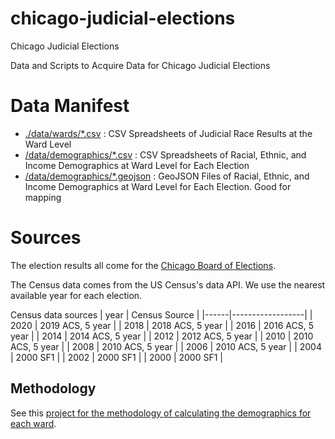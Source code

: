 # chicago-judicial-elections
Chicago Judicial Elections

Data and Scripts to Acquire Data for Chicago Judicial Elections

# Data Manifest
- [./data/wards/*.csv](./data/wards) : CSV Spreadsheets of Judicial Race Results at the Ward Level
- [/data/demographics/*.csv](./data/demographics) : CSV Spreadsheets of Racial, Ethnic, and Income Demographics at Ward Level for Each Election
- [/data/demographics/*.geojson](./data/demographics) : GeoJSON Files of Racial, Ethnic, and Income Demographics at Ward Level for Each Election. Good for mapping


# Sources
The election results all come for the [Chicago Board of Elections](https://chicagoelections.gov/en/election-results.html).

The Census data comes from the US Census's data API. We use the nearest available year for each election.


Census data sources
| year | Census Source    |
|------|------------------|
| 2020 | 2019 ACS, 5 year |
| 2018 | 2018 ACS, 5 year |
| 2016 | 2016 ACS, 5 year |
| 2014 | 2014 ACS, 5 year |
| 2012 | 2012 ACS, 5 year |
| 2010 | 2010 ACS, 5 year |
| 2008 | 2010 ACS, 5 year |
| 2006 | 2010 ACS, 5 year |
| 2004 | 2000 SF1         |
| 2002 | 2000 SF1         |
| 2000 | 2000 SF1         |

## Methodology

See this [project for the methodology of calculating the demographics for each ward](https://github.com/datamade/ward-demographics#methodology).

